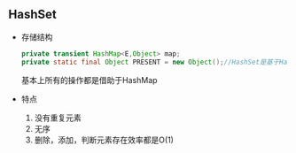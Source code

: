 ## HashSet

+ 存储结构

  ```java
  private transient HashMap<E,Object> map;
  private static final Object PRESENT = new Object();//HashSet是基于HashMap来实现的，传入的值都放在map字段的key里面，value都用这个PRESENT
  ```

  基本上所有的操作都是借助于HashMap

+ 特点

  1. 没有重复元素
  2. 无序
  3. 删除，添加，判断元素存在效率都是O(1)

